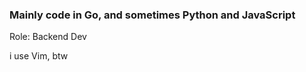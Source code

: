 <h3>Mainly code in Go, and sometimes Python and  JavaScript</h3>
Role: Backend Dev 

i use Vim, btw
